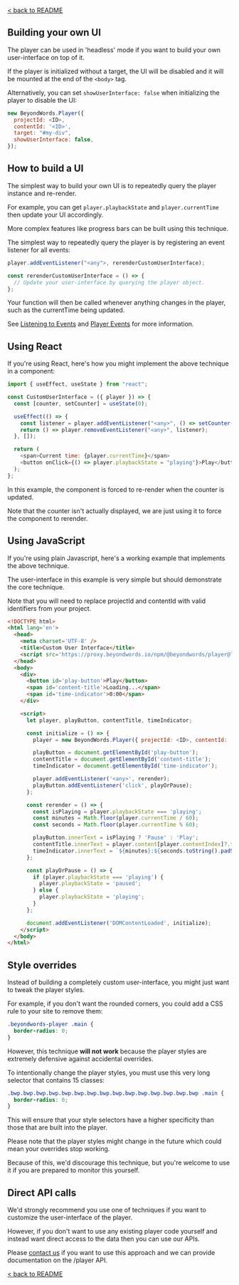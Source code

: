 [< back to README](https://github.com/BeyondWords-io/player#readme)

## Building your own UI

The player can be used in 'headless' mode if you want to build your own user-interface on top of it.

If the player is initialized without a target, the UI will be disabled and it will be mounted at the end of the `<body>` tag.

Alternatively, you can set `showUserInterface: false` when initializing the player to disable the UI:

```javascript
new BeyondWords.Player({
  projectId: <ID>,
  contentId: '<ID>',
  target: "#my-div",
  showUserInterface: false,
});
```

## How to build a UI

The simplest way to build your own UI is to repeatedly query the player instance and re-render.

For example, you can get `player.playbackState` and `player.currentTime` then update your UI accordingly.

More complex features like progress bars can be built using this technique.

The simplest way to repeatedly query the player is by registering an event listener for all events:

```javascript
player.addEventListener("<any">, rerenderCustomUserInterface);

const rerenderCustomUserInterface = () => {
  // Update your user-interface by querying the player object.
};
```

Your function will then be called whenever anything changes in the player, such as the currentTime being updated.

See [Listening to Events](./listening-to-events.md) and [Player Events](./player-events.md) for more information.

## Using React

If you're using React, here's how you might implement the above technique in a component:

```javascript
import { useEffect, useState } from "react";

const CustomUserInterface = ({ player }) => {
  const [counter, setCounter] = useState(0);

  useEffect(() => {
    const listener = player.addEventListener("<any>", () => setCounter(i => i + 1));
    return () => player.removeEventListener("<any>", listener);
  }, []);

  return (
    <span>Current time: {player.currentTime}</span>
    <button onClick={() => player.playbackState = "playing"}>Play</button>
  );
};
```

In this example, the component is forced to re-render when the counter is updated.

Note that the counter isn't actually displayed, we are just using it to force the component to rerender.

## Using JavaScript

If you're using plain Javascript, here's a working example that implements the above technique.

The user-interface in this example is very simple but should demonstrate the core technique.

Note that you will need to replace projectId and contentId with valid identifiers from your project.

```html
<!DOCTYPE html>
<html lang='en'>
  <head>
    <meta charset='UTF-8' />
    <title>Custom User Interface</title>
    <script src='https://proxy.beyondwords.io/npm/@beyondwords/player@latest/dist/umd.js'></script>
  </head>
  <body>
    <div>
      <button id='play-button'>Play</button>
      <span id='content-title'>Loading...</span>
      <span id='time-indicator'>0:00</span>
    </div>

    <script>
      let player, playButton, contentTitle, timeIndicator;

      const initialize = () => {
        player = new BeyondWords.Player({ projectId: <ID>, contentId: '<ID>' });

        playButton = document.getElementById('play-button');
        contentTitle = document.getElementById('content-title');
        timeIndicator = document.getElementById('time-indicator');

        player.addEventListener('<any>', rerender);
        playButton.addEventListener('click', playOrPause);
      };

      const rerender = () => {
        const isPlaying = player.playbackState === 'playing';
        const minutes = Math.floor(player.currentTime / 60);
        const seconds = Math.floor(player.currentTime % 60);

        playButton.innerText = isPlaying ? 'Pause' : 'Play';
        contentTitle.innerText = player.content[player.contentIndex]?.title || '';
        timeIndicator.innerText = `${minutes}:${seconds.toString().padStart(2, '0')}`;
      };

      const playOrPause = () => {
        if (player.playbackState === 'playing') {
          player.playbackState = 'paused';
        } else {
          player.playbackState = 'playing';
        }
      };

      document.addEventListener('DOMContentLoaded', initialize);
    </script>
  </body>
</html>
```

## Style overrides

Instead of building a completely custom user-interface, you might just want to tweak the player styles.

For example, if you don't want the rounded corners, you could add a CSS rule to your site to remove them:

```css
.beyondwords-player .main {
  border-radius: 0;
}
```

However, this technique **will not work** because the player styles are extremely defensive against accidental overrides.

To intentionally change the player styles, you must use this very long selector that contains 15 classes:

```css
.bwp.bwp.bwp.bwp.bwp.bwp.bwp.bwp.bwp.bwp.bwp.bwp.bwp.bwp.bwp .main {
  border-radius: 0;
}
```

This will ensure that your style selectors have a higher specificity than those that are built into the player.

Please note that the player styles might change in the future which could mean your overrides stop working.

Because of this, we'd discourage this technique, but you're welcome to use it if you are prepared to monitor this yourself.

## Direct API calls

We'd strongly recommend you use one of techniques if you want to customize the user-interface of the player.

However, if you don't want to use any existing player code yourself and instead want direct access to the data then you can use our APIs.

Please [contact us](mailto:support@beyondwords.io) if you want to use this approach and we can provide documentation on the /player API.

[< back to README](https://github.com/BeyondWords-io/player#readme)
